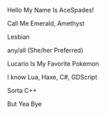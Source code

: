 Hello My Name Is AceSpades!

Call Me Emerald, Amethyst

Lesbian

any/all (She/her Preferred)

Lucario Is My Favorite Pokemon

I know Lua, Haxe, C#, GDScript

Sorta C++

But Yea Bye
